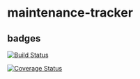# maintenance-tracker

## badges

[![Build Status](https://travis-ci.com/llwasampijja/maintenance-tracker.svg?branch=test-travis)](https://travis-ci.com/llwasampijja/maintenance-tracker)

[![Coverage Status](https://coveralls.io/repos/github/3Nakajugo/maintenance-tracker/badge.svg?branch=master)](https://coveralls.io/github/3Nakajugo/maintenance-tracker?branch=master)